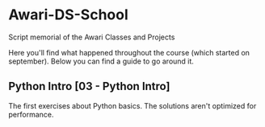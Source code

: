 # Awari-DS-School
Script memorial of the Awari Classes and Projects

Here you'll find what happened throughout the course (which started on september). Below you can find a guide to go around it.

## Python Intro [03 - Python Intro]
The first exercises about Python basics. The solutions aren't optimized for performance.
